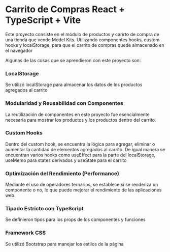 # Carrito de Compras React + TypeScript + Vite

Este proyecto consiste en el módulo de productos y carirto de compra de una tienda que vende Model Kits. Utilizando componentes hooks, custom hooks y localStorage, para que el carrito de compras quede almacenado en el navegador

Algunas de las cosas que se aprendieron con este proyecto son:

### <a  /> LocalStorage
Se utilizó localStorage para almacenar los datos de los productos agregados al carrito

### <a  /> Modularidad y Reusabilidad con Componentes
La reutilización de componentes en este proyecto fue esencialmente necesaria para mostrar los productos y los productos dentro del carrito.

### <a  /> Custom Hooks
Dentro del custom hook, se encuentra la lógica para agregar, eliminar o aumentar la cantidad de elementos agregados al carrito. De igual manera se encuentran varios hooks como useEffect para la parte del localStorage, useMemo para states derivados  y useState para el carrito

### <a  /> Optimización del Rendimiento (Performance)
Mediante el uso de operadores ternarios, se establece si se renderiza un componente o no, lo que puede mejorar el rendimiento de las aplicaciones web.

### <a  /> Tipado Estricto con TypeScript
Se definieron tipos para los props de los componentes y funciones

### <a  /> Framework CSS
Se utilizó Bootstrap para manejar los estilos de la página
